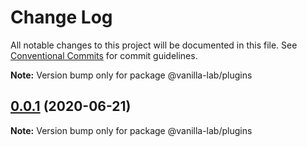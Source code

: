 # Change Log

All notable changes to this project will be documented in this file.
See [Conventional Commits](https://conventionalcommits.org) for commit guidelines.



**Note:** Version bump only for package @vanilla-lab/plugins





## [0.0.1](https://github.com/vanilla-wm/vanilla-plugins/compare/v0.0.2...v0.0.1) (2020-06-21)

**Note:** Version bump only for package @vanilla-lab/plugins
